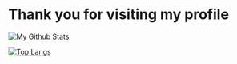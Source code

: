 <h1>Thank you for visiting my profile</h1>

[![My Github Stats](https://github-readme-stats.vercel.app/api?username=Realaware)](https://github.com/anuraghazra/github-readme-stats)


[![Top Langs](https://github-readme-stats.vercel.app/api/top-langs/?username=Realaware)](https://github.com/anuraghazra/github-readme-stats)
